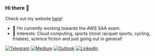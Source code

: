 ### Hi there 👋

Check out my website [here](https://www.royceho.net)!

- 🌱 I’m currently working towards the AWS SAA exam.
- 💜 Interests: Cloud computing, sports (most racquet sports, cycling, frisbee), science fiction and just going out in general!

[![Telegram](https://img.shields.io/badge/Telegram-2CA5E0?style=for-the-badge&logo=telegram&logoColor=white)](https://t.me/royceho)
[![Medium](https://img.shields.io/badge/Medium-12100E?style=for-the-badge&logo=medium&logoColor=white)](https://medium.com/@royce963)
[![Outlook](https://img.shields.io/badge/Outlook-0078D4?style=for-the-badge&logo=microsoft-outlook&logoColor=white)](mailto:royce.ho@u.nus.edu)
[![LinkedIn](https://img.shields.io/badge/LinkedIn-0077B5?style=for-the-badge&logo=linkedin&logoColor=white)](https://www.linkedin.com/in/royceho/)


<!--
**TheSpaceCuber/TheSpaceCuber** is a ✨ _special_ ✨ repository because its `README.md` (this file) appears on your GitHub profile.

Here are some ideas to get you started:

- 🔭 I’m currently working on ...
- 🌱 I’m currently learning ...
- 👯 I’m looking to collaborate on ...
- 🤔 I’m looking for help with ...
- 💬 Ask me about ...
- 📫 How to reach me: ...
- 😄 Pronouns: ...
-->
